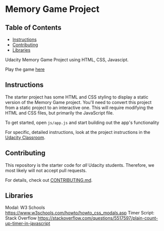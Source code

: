# Memory Game Project

## Table of Contents

* [Instructions](#instructions)
* [Contributing](#contributing)
* [Libraries](#libraries)

Udacity Memory Game Project using HTML, CSS, Javascipt.

Play the game [here](https://danielcoker.github.io/matching-game/) 

## Instructions

The starter project has some HTML and CSS styling to display a static version of the Memory Game project. You'll need to convert this project from a static project to an interactive one. This will require modifying the HTML and CSS files, but primarily the JavaScript file.

To get started, open `js/app.js` and start building out the app's functionality

For specific, detailed instructions, look at the project instructions in the [Udacity Classroom](https://classroom.udacity.com/me).

## Contributing

This repository is the starter code for _all_ Udacity students. Therefore, we most likely will not accept pull requests.

For details, check out [CONTRIBUTING.md](CONTRIBUTING.md).

## Libraries

Modal: W3 Schools https://www.w3schools.com/howto/howto_css_modals.asp
Timer Script: Stack Overflow https://stackoverflow.com/questions/5517597/plain-count-up-timer-in-javascript
